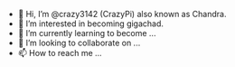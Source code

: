 - 👋 Hi, I’m @crazy3142 (CrazyPi) also known as Chandra.
- 👀 I’m interested in becoming gigachad. 
- 🌱 I’m currently learning to become ...
- 💞️ I’m looking to collaborate on ...
- 📫 How to reach me ...

<!---
crazy3142/crazy3142 is a ✨ special ✨ repository because its `README.md` (this file) appears on your GitHub profile.
You can click the Preview link to take a look at your changes.
--->
